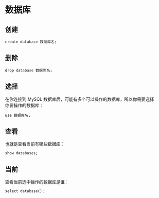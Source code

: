 # 数据库

## 创建

```
create database 数据库名;
```

## 删除

```
drop database 数据库名;
```

## 选择

在你连接到 MySQL 数据库后，可能有多个可以操作的数据库，所以你需要选择你要操作的数据库：

```
use 数据库名;
```

## 查看

也就是查看当前有哪些数据库：

```
show databases;
```

## 当前

查看当前选中操作的数据库是谁：

```
select database();
```

